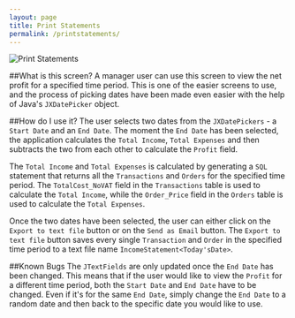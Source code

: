 ```yaml
---
layout: page
title: Print Statements
permalink: /printstatements/
---
```

![Print Statements](http://i.imgur.com/8e3m5eA.png)

##What is this screen?
A manager user can use this screen to view the net profit for a specified time period. This is one of the easier screens to use, and the process of picking dates have been made even easier with the help of Java's `JXDatePicker` object. 

##How do I use it?
The user selects two dates from the `JXDatePickers` - a `Start Date` and an `End Date`. The moment the `End Date` has been selected, the application calculates the `Total Income`, `Total Expenses` and then subtracts the two from each other to calculate the `Profit` field. 

The `Total Income` and `Total Expenses` is calculated by generating a `SQL` statement that returns all the `Transactions` and `Orders` for the specified time period. The `TotalCost_NoVAT` field in the `Transactions` table is used to calculate the `Total Income`, while the `Order_Price` field in the `Orders` table is used to calculate the `Total Expenses`. 

Once the two dates have been selected, the user can either click on the `Export to text file` button or on the `Send as Email` button. The `Export to text file` button saves every single `Transaction` and `Order` in the specified time period to a text file name `IncomeStatement<Today'sDate>`.

##Known Bugs
The `JTextFields` are only updated once the `End Date` has been changed. This means that if the user would like to view the `Profit` for a different time period, both the `Start Date` and `End Date` have to be changed. Even if it's for the same `End Date`, simply change the `End Date` to a random date and then back to the specific date you would like to use.
